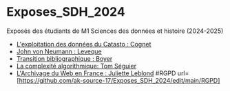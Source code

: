 # Exposes_SDH_2024
Exposés des étudiants de M1 Sciences des données et histoire (2024-2025)


- [L'exploitation des données du Catasto : Cognet](https://github.com/Lymael/Exposes_SDH_2024/blob/main/Exposes/Cognet_Rapha%C3%ABl/Sujet_expose.md)
- [John von Neumann : Leveque](https://github.com/PirehP1/Exposes_SDH_2024/blob/main/Exposes/Leveque_Rayan/John%20_von_Neumann.md)
- [Transition bibliographique : Boyer](https://github.com/ClaiBoyer/Exposes_SDH_2024/blob/main/Exposes/Boyer_Claire/Transition_bibliographique.md)
- [La complexité algorithmique: Tom Séguier](https://github.com/PirehP1/Exposes_SDH_2024/tree/main/Exposes/Seguier_Tom)
- [L'Archivage du Web en France : Juliette Leblond](https://github.com/Juliettelbld/Exposes_SDH_2024/blob/main/Exposes/Leblond_Juliette/Archivage_du_Web_expose.md)
#RGPD 
url= [https://github.com/ak-source-17/Exposes_SDH_2024/edit/main/RGPD]
